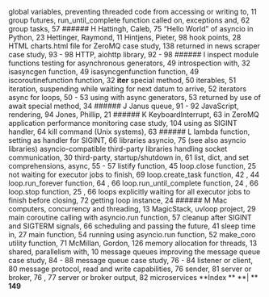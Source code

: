 global variables, preventing threaded code from accessing or writing to,  11 group futures, run_until_complete function called on, exceptions and,  62 group tasks,  57 ###### H
 Hattingh, Caleb,  75 “Hello World” of asyncio in Python,  23 Hettinger, Raymond,  11 Hintjens, Pieter,  98 hook points,  28 HTML charts.html file for ZeroMQ case study,  138 returned in news scraper case study,  93 - 98 HTTP, aiohttp library,  92 - 98 ###### I
 inspect module functions testing for asynchronous generators,  49 introspection with,  32 isasyncgen function,  49 isasyncgenfunction function,  49 iscoroutinefunction function,  32 __iter__ special method,  50 iterables,  51 iteration, suspending while waiting for next datum to arrive,  52 iterators async for loops,  50 - 53 using with async generators,  53 returned by use of await special method,  34 ###### J
 Janus queue,  91 - 92 JavaScript, rendering,  94 Jones, Phillip,  21 ###### K
 KeyboardInterrupt,  63 in ZeroMQ application performance monitoring case study,  104 using as SIGINT handler,  64 kill command (Unix systems),  63 ###### L
 lambda function, setting as handler for SIGINT,  66 libraries asyncio,  75 (see also asyncio libraries) asyncio-compatible third-party libraries handling socket communication,  30 third-party, startup/shutdown in,  61 list, dict, and set comprehensions, async,  55 - 57 listify function,  45 loop.close function,  25 not waiting for executor jobs to finish,  69 loop.create_task function,  42 ,  44 loop.run_forever function,  64 ,  66 loop.run_until_complete function,  24 ,  66 loop.stop function,  25 ,  66 loops explicitly waiting for all executor jobs to finish before closing,  72 getting loop instance,  24 ###### M
 Mac computers, concurrency and threading,  13 MagicStack, uvloop project,  29 main coroutine calling with asyncio.run function,  57 cleanup after SIGINT and SIGTERM signals,  66 scheduling and passing the future,  41 sleep time in,  27 main function,  54 running using asyncio.run function,  52 make_coro utility function,  71 McMillan, Gordon,  126 memory allocation for threads,  13 shared, parallelism with,  10 message queues improving the message queue case study, 84 - 88 message queue case study,  76 - 84 listener or client,  80 message protocol, read and write capabilities,  76 sender,  81 server or broker,  76 ,  77 server or broker output,  82 microservices **Index ** **| ** **149**